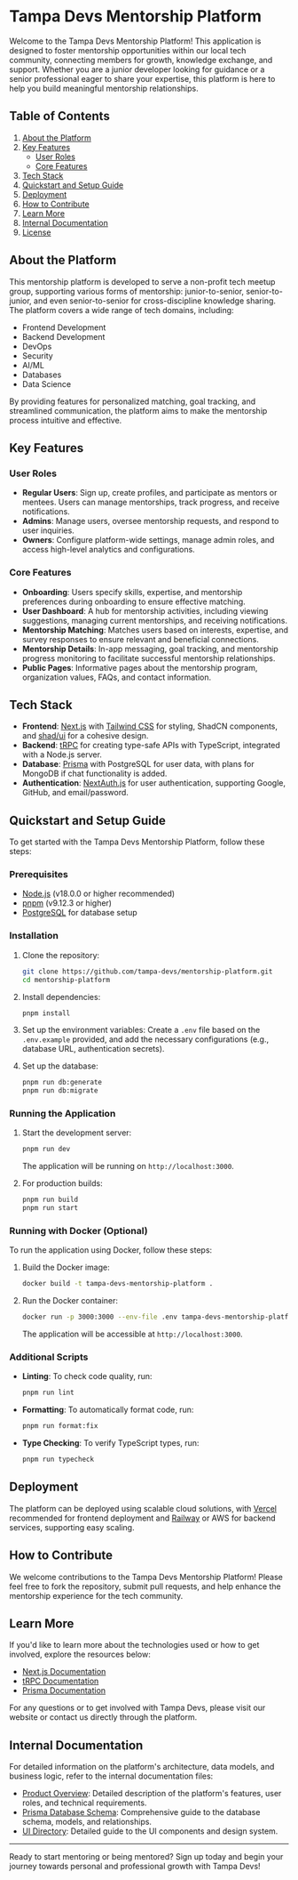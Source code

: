 # Tampa Devs Mentorship Platform

Welcome to the Tampa Devs Mentorship Platform! This application is designed to foster mentorship opportunities within our local tech community, connecting members for growth, knowledge exchange, and support. Whether you are a junior developer looking for guidance or a senior professional eager to share your expertise, this platform is here to help you build meaningful mentorship relationships.

## Table of Contents
1. [About the Platform](#about-the-platform)
2. [Key Features](#key-features)
   - [User Roles](#user-roles)
   - [Core Features](#core-features)
3. [Tech Stack](#tech-stack)
4. [Quickstart and Setup Guide](#quickstart-and-setup-guide)
5. [Deployment](#deployment)
6. [How to Contribute](#how-to-contribute)
7. [Learn More](#learn-more)
8. [Internal Documentation](#internal-documentation)
9. [License](#license)

## About the Platform

This mentorship platform is developed to serve a non-profit tech meetup group, supporting various forms of mentorship: junior-to-senior, senior-to-junior, and even senior-to-senior for cross-discipline knowledge sharing. The platform covers a wide range of tech domains, including:

- Frontend Development
- Backend Development
- DevOps
- Security
- AI/ML
- Databases
- Data Science

By providing features for personalized matching, goal tracking, and streamlined communication, the platform aims to make the mentorship process intuitive and effective.

## Key Features

### User Roles
- **Regular Users**: Sign up, create profiles, and participate as mentors or mentees. Users can manage mentorships, track progress, and receive notifications.
- **Admins**: Manage users, oversee mentorship requests, and respond to user inquiries.
- **Owners**: Configure platform-wide settings, manage admin roles, and access high-level analytics and configurations.

### Core Features
- **Onboarding**: Users specify skills, expertise, and mentorship preferences during onboarding to ensure effective matching.
- **User Dashboard**: A hub for mentorship activities, including viewing suggestions, managing current mentorships, and receiving notifications.
- **Mentorship Matching**: Matches users based on interests, expertise, and survey responses to ensure relevant and beneficial connections.
- **Mentorship Details**: In-app messaging, goal tracking, and mentorship progress monitoring to facilitate successful mentorship relationships.
- **Public Pages**: Informative pages about the mentorship program, organization values, FAQs, and contact information.

## Tech Stack
- **Frontend**: [Next.js](https://nextjs.org) with [Tailwind CSS](https://tailwindcss.com) for styling, ShadCN components, and [shad/ui](https://shadcn.dev) for a cohesive design.
- **Backend**: [tRPC](https://trpc.io) for creating type-safe APIs with TypeScript, integrated with a Node.js server.
- **Database**: [Prisma](https://prisma.io) with PostgreSQL for user data, with plans for MongoDB if chat functionality is added.
- **Authentication**: [NextAuth.js](https://next-auth.js.org) for user authentication, supporting Google, GitHub, and email/password.

## Quickstart and Setup Guide

To get started with the Tampa Devs Mentorship Platform, follow these steps:

### Prerequisites
- [Node.js](https://nodejs.org) (v18.0.0 or higher recommended)
- [pnpm](https://pnpm.io) (v9.12.3 or higher)
- [PostgreSQL](https://www.postgresql.org) for database setup

### Installation
1. Clone the repository:
   ```bash
   git clone https://github.com/tampa-devs/mentorship-platform.git
   cd mentorship-platform
   ```

2. Install dependencies:
   ```bash
   pnpm install
   ```

3. Set up the environment variables:
   Create a `.env` file based on the `.env.example` provided, and add the necessary configurations (e.g., database URL, authentication secrets).

4. Set up the database:
   ```bash
   pnpm run db:generate
   pnpm run db:migrate
   ```

### Running the Application
1. Start the development server:
   ```bash
   pnpm run dev
   ```
   The application will be running on `http://localhost:3000`.

2. For production builds:
   ```bash
   pnpm run build
   pnpm run start
   ```

### Running with Docker (Optional)
To run the application using Docker, follow these steps:

1. Build the Docker image:
   ```bash
   docker build -t tampa-devs-mentorship-platform .
   ```

2. Run the Docker container:
   ```bash
   docker run -p 3000:3000 --env-file .env tampa-devs-mentorship-platform
   ```
   The application will be accessible at `http://localhost:3000`.

### Additional Scripts
- **Linting**: To check code quality, run:
  ```bash
  pnpm run lint
  ```
- **Formatting**: To automatically format code, run:
  ```bash
  pnpm run format:fix
  ```
- **Type Checking**: To verify TypeScript types, run:
  ```bash
  pnpm run typecheck
  ```

## Deployment
The platform can be deployed using scalable cloud solutions, with [Vercel](https://vercel.com) recommended for frontend deployment and [Railway](https://railway.app) or AWS for backend services, supporting easy scaling.

## How to Contribute
We welcome contributions to the Tampa Devs Mentorship Platform! Please feel free to fork the repository, submit pull requests, and help enhance the mentorship experience for the tech community.

## Learn More
If you'd like to learn more about the technologies used or how to get involved, explore the resources below:
- [Next.js Documentation](https://nextjs.org/docs)
- [tRPC Documentation](https://trpc.io/docs)
- [Prisma Documentation](https://prisma.io/docs)

For any questions or to get involved with Tampa Devs, please visit our website or contact us directly through the platform.

## Internal Documentation

For detailed information on the platform's architecture, data models, and business logic, refer to the internal documentation files:
- [Product Overview](./PRODUCT.md): Detailed description of the platform's features, user roles, and technical requirements.
- [Prisma Database Schema](./prisma/README.md): Comprehensive guide to the database schema, models, and relationships.
- [UI Directory](./src/ui/README.md): Detailed guide to the UI components and design system.

---
Ready to start mentoring or being mentored? Sign up today and begin your journey towards personal and professional growth with Tampa Devs!

